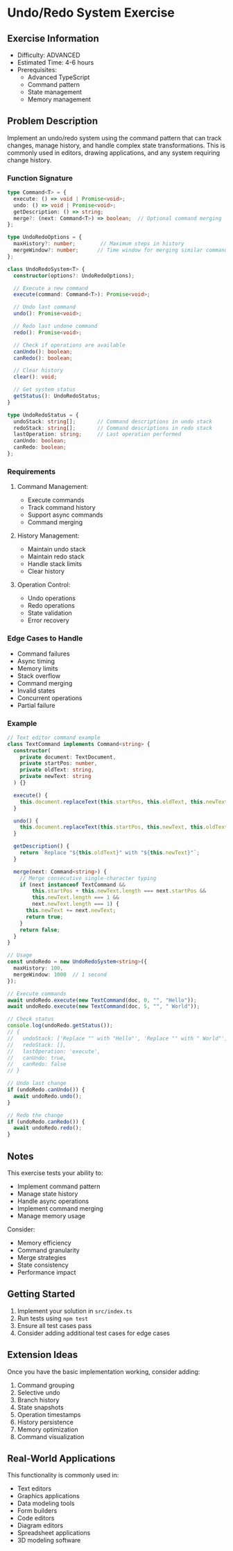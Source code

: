 # Undo/Redo System Exercise

## Exercise Information
- Difficulty: ADVANCED
- Estimated Time: 4-6 hours
- Prerequisites:
    - Advanced TypeScript
    - Command pattern
    - State management
    - Memory management

## Problem Description

Implement an undo/redo system using the command pattern that can track changes, manage history, and handle complex state transformations. This is commonly used in editors, drawing applications, and any system requiring change history.

### Function Signature
```typescript
type Command<T> = {
  execute: () => void | Promise<void>;
  undo: () => void | Promise<void>;
  getDescription: () => string;
  merge?: (next: Command<T>) => boolean;  // Optional command merging
};

type UndoRedoOptions = {
  maxHistory?: number;        // Maximum steps in history
  mergeWindow?: number;      // Time window for merging similar commands (ms)
};

class UndoRedoSystem<T> {
  constructor(options?: UndoRedoOptions);

  // Execute a new command
  execute(command: Command<T>): Promise<void>;

  // Undo last command
  undo(): Promise<void>;

  // Redo last undone command
  redo(): Promise<void>;

  // Check if operations are available
  canUndo(): boolean;
  canRedo(): boolean;

  // Clear history
  clear(): void;

  // Get system status
  getStatus(): UndoRedoStatus;
}

type UndoRedoStatus = {
  undoStack: string[];       // Command descriptions in undo stack
  redoStack: string[];       // Command descriptions in redo stack
  lastOperation: string;     // Last operation performed
  canUndo: boolean;
  canRedo: boolean;
};
```

### Requirements

1. Command Management:
    - Execute commands
    - Track command history
    - Support async commands
    - Command merging

2. History Management:
    - Maintain undo stack
    - Maintain redo stack
    - Handle stack limits
    - Clear history

3. Operation Control:
    - Undo operations
    - Redo operations
    - State validation
    - Error recovery

### Edge Cases to Handle

- Command failures
- Async timing
- Memory limits
- Stack overflow
- Command merging
- Invalid states
- Concurrent operations
- Partial failure

### Example

```typescript
// Text editor command example
class TextCommand implements Command<string> {
  constructor(
    private document: TextDocument,
    private startPos: number,
    private oldText: string,
    private newText: string
  ) {}

  execute() {
    this.document.replaceText(this.startPos, this.oldText, this.newText);
  }

  undo() {
    this.document.replaceText(this.startPos, this.newText, this.oldText);
  }

  getDescription() {
    return `Replace "${this.oldText}" with "${this.newText}"`;
  }

  merge(next: Command<string>) {
    // Merge consecutive single-character typing
    if (next instanceof TextCommand &&
        this.startPos + this.newText.length === next.startPos &&
        this.newText.length === 1 && 
        next.newText.length === 1) {
      this.newText += next.newText;
      return true;
    }
    return false;
  }
}

// Usage
const undoRedo = new UndoRedoSystem<string>({
  maxHistory: 100,
  mergeWindow: 1000  // 1 second
});

// Execute commands
await undoRedo.execute(new TextCommand(doc, 0, "", "Hello"));
await undoRedo.execute(new TextCommand(doc, 5, "", " World"));

// Check status
console.log(undoRedo.getStatus());
// {
//   undoStack: ['Replace "" with "Hello"', 'Replace "" with " World"'],
//   redoStack: [],
//   lastOperation: 'execute',
//   canUndo: true,
//   canRedo: false
// }

// Undo last change
if (undoRedo.canUndo()) {
  await undoRedo.undo();
}

// Redo the change
if (undoRedo.canRedo()) {
  await undoRedo.redo();
}
```

## Notes

This exercise tests your ability to:
- Implement command pattern
- Manage state history
- Handle async operations
- Implement command merging
- Manage memory usage

Consider:
- Memory efficiency
- Command granularity
- Merge strategies
- State consistency
- Performance impact

## Getting Started

1. Implement your solution in `src/index.ts`
2. Run tests using `npm test`
3. Ensure all test cases pass
4. Consider adding additional test cases for edge cases

## Extension Ideas

Once you have the basic implementation working, consider adding:
1. Command grouping
2. Selective undo
3. Branch history
4. State snapshots
5. Operation timestamps
6. History persistence
7. Memory optimization
8. Command visualization

## Real-World Applications

This functionality is commonly used in:
- Text editors
- Graphics applications
- Data modeling tools
- Form builders
- Code editors
- Diagram editors
- Spreadsheet applications
- 3D modeling software
